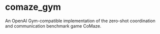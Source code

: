 # comaze_gym
An OpenAI Gym-compatible implementation of the zero-shot coordination and communication benchmark game CoMaze.
